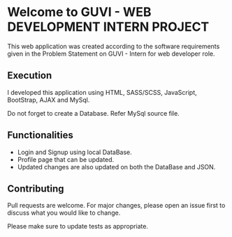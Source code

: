 # Welcome to GUVI - WEB DEVELOPMENT INTERN PROJECT


This web application was created according to the software requirements given in the Problem Statement on GUVI - Intern for web developer role.


## Execution
I developed this application using HTML, SASS/SCSS, JavaScript, BootStrap, AJAX and MySql.

Do not forget to create a Database. Refer MySql source file. 


## Functionalities
* Login and Signup using local DataBase.
* Profile page that can be updated.
* Updated changes are also updated on both the DataBase and JSON.

  
## Contributing
Pull requests are welcome. For major changes, please open an issue first to discuss what you would like to change.

Please make sure to update tests as appropriate.
